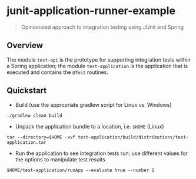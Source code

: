 # junit-application-runner-example

> Opinionated approach to integration testing using JUnit and Spring

## Overview

The module `test-api` is the prototype for supporting integration tests within a Spring application; the module `test-application` is the application that is executed and contains the `@Test` routines.

## Quickstart

- Build (use the appropriate gradlew script for Linux vs. Windows)

```
./gradlew clean build
```

- Unpack the application bundle to a location, i.e. `$HOME` (Linux)

```
tar --directory=$HOME -xvf test-application/build/distributions/test-application.tar
```

- Run the application to see integration tests run; use different values for the options to manipulate test results

```
$HOME/test-application/runApp --evaluate true --number 1
```